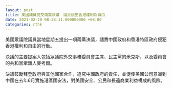 ```yaml
---
layout: post
title: 美國議員提交兩黨決議　譴責侵犯香港權利及自由
date: 2021-02-20 08:38:11.000000000 +08:00
categories: rthk
---
```


美國眾議院議員當地星期五提出一項兩黨決議，譴責中國政府和香港特區政府侵犯香港權利和自由的行動。

決議的主要提案人包括眾議院外交事務委員會主席、民主黨的米克斯，以及委員會的共和黨牽頭人麥考爾。

決議鼓勵拜登政府與其他國家合作，追究中國政府的責任，並促使美國公司意識到中國在去年6月實施港區國安法，對美國安全、公民和長遠商業利益構成的風險。
